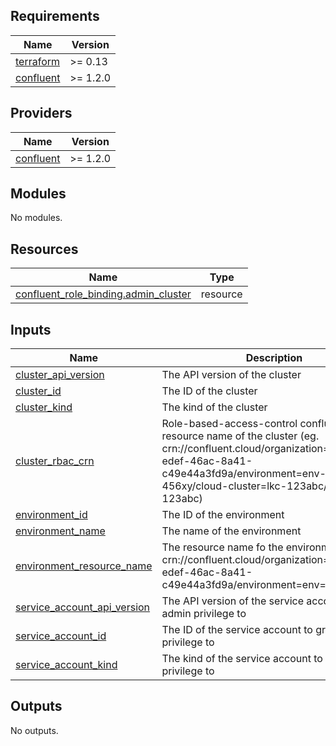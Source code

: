 <!-- BEGIN_TF_DOCS -->
## Requirements

| Name | Version |
|------|---------|
| <a name="requirement_terraform"></a> [terraform](#requirement\_terraform) | >= 0.13 |
| <a name="requirement_confluent"></a> [confluent](#requirement\_confluent) | >= 1.2.0 |

## Providers

| Name | Version |
|------|---------|
| <a name="provider_confluent"></a> [confluent](#provider\_confluent) | >= 1.2.0 |

## Modules

No modules.

## Resources

| Name | Type |
|------|------|
| [confluent_role_binding.admin_cluster](https://registry.terraform.io/providers/confluentinc/confluent/latest/docs/resources/role_binding) | resource |

## Inputs

| Name | Description | Type | Default | Required |
|------|-------------|------|---------|:--------:|
| <a name="input_cluster_api_version"></a> [cluster\_api\_version](#input\_cluster\_api\_version) | The API version of the cluster | `string` | n/a | yes |
| <a name="input_cluster_id"></a> [cluster\_id](#input\_cluster\_id) | The ID of the cluster | `string` | n/a | yes |
| <a name="input_cluster_kind"></a> [cluster\_kind](#input\_cluster\_kind) | The kind of the cluster | `string` | n/a | yes |
| <a name="input_cluster_rbac_crn"></a> [cluster\_rbac\_crn](#input\_cluster\_rbac\_crn) | Role-based-access-control confluent resource name of the cluster (eg. crn://confluent.cloud/organization=9bb441c4-edef-46ac-8a41-c49e44a3fd9a/environment=env-456xy/cloud-cluster=lkc-123abc/kafka=lkc-123abc) | `string` | n/a | yes |
| <a name="input_environment_id"></a> [environment\_id](#input\_environment\_id) | The ID of the environment | `string` | n/a | yes |
| <a name="input_environment_name"></a> [environment\_name](#input\_environment\_name) | The name of the environment | `string` | n/a | yes |
| <a name="input_environment_resource_name"></a> [environment\_resource\_name](#input\_environment\_resource\_name) | The resource name fo the environment (eg. 	crn://confluent.cloud/organization=9bb441c4-edef-46ac-8a41-c49e44a3fd9a/environment=env=456xy) | `string` | n/a | yes |
| <a name="input_service_account_api_version"></a> [service\_account\_api\_version](#input\_service\_account\_api\_version) | The API version of the service account to grant admin privilege to | `string` | n/a | yes |
| <a name="input_service_account_id"></a> [service\_account\_id](#input\_service\_account\_id) | The ID of the service account to grant admin privilege to | `string` | n/a | yes |
| <a name="input_service_account_kind"></a> [service\_account\_kind](#input\_service\_account\_kind) | The kind of the service account to grant admin privilege to | `string` | n/a | yes |

## Outputs

No outputs.
<!-- END_TF_DOCS -->